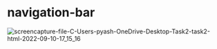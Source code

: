 # navigation-bar
![screencapture-file-C-Users-pyash-OneDrive-Desktop-Task2-task2-html-2022-09-10-17_15_16](https://user-images.githubusercontent.com/113104316/189481848-476117dd-a005-48e1-a03d-de6f327a00ee.png)
